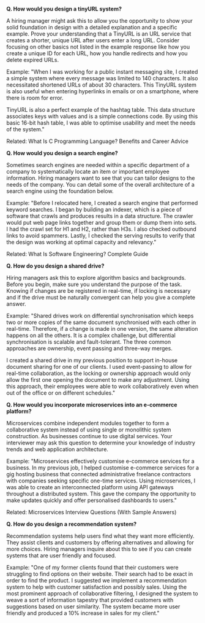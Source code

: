 **Q. How would you design a tinyURL system?**

A hiring manager might ask this to allow you the opportunity to show your solid foundation in
design with a detailed explanation and a specific example. Prove your understanding that a
TinyURL is an URL service that creates a shorter, unique URL after users enter a long URL.
Consider focusing on other basics not listed in the example response like how you create a
unique ID for each URL, how you handle redirects and how you delete expired URLs.

Example: "When I was working for a public instant messaging site, I created a simple system
where every message was limited to 140 characters. It also necessitated shortened URLs of
about 30 characters. This TinyURL system is also useful when entering hyperlinks in emails or
on a smartphone, where there is room for error.

TinyURL is also a perfect example of the hashtag table. This data structure associates keys with
values and is a simple connections code. By using this basic 16-bit hash table, I was able to
optimise usability and meet the needs of the system."

Related: What Is C Programming Language? Benefits and Career Advice

**Q. How would you design a search engine?**

Sometimes search engines are needed within a specific department of a company to
systematically locate an item or important employee information. Hiring managers want to see
that you can tailor designs to the needs of the company. You can detail some of the overall
architecture of a search engine using the foundation below.

Example: "Before I relocated here, I created a search engine that performed keyword searches.
I began by building an indexer, which is a piece of software that crawls and produces results in
a data structure. The crawler would put web page links together and group them or dump them
into sets. I had the crawl set for H1 and H2, rather than H3s. I also checked outbound links to
avoid spammers. Lastly, I checked the serving results to verify that the design was working at
optimal capacity and relevancy."

Related: What Is Software Engineering? Complete Guide

**Q. How do you design a shared drive?**

Hiring managers ask this to explore algorithm basics and backgrounds. Before you begin, make
sure you understand the purpose of the task. Knowing if changes are be registered in real-time,
if locking is necessary and if the drive must be naturally convergent can help you give a
complete answer.

Example: "Shared drives work on differential synchronisation which keeps two or more copies
of the same document synchronised with each other in real-time. Therefore, if a change is made
in one version, the same alteration happens on all the others. It is a complex challenge, but
differential synchronisation is scalable and fault-tolerant. The three common approaches are
ownership, event passing and three-way merges.

I created a shared drive in my previous position to support in-house document sharing for one of
our clients. I used event-passing to allow for real-time collaboration, as the locking or ownership
approach would only allow the first one opening the document to make any adjustment. Using
this approach, their employees were able to work collaboratively even when out of the office or
on different schedules."

**Q. How would you incorporate microservices into an e-commerce platform?**

Microservices combine independent modules together to form a collaborative system instead of
using single or monolithic system construction. As businesses continue to use digital services.
Your interviewer may ask this question to determine your knowledge of industry trends and web
application architecture.

Example: "Microservices effectively customise e-commerce services for a business. In my
previous job, I helped customise e-commerce services for a gig hosting business that connected
administrative freelance contractors with companies seeking specific one-time services. Using
microservices, I was able to create an interconnected platform using API gateways throughout a
distributed system. This gave the company the opportunity to make updates quickly and offer
personalised dashboards to users."

Related: Microservices Interview Questions (With Sample Answers)

**Q. How do you design a recommendation system?**

Recommendation systems help users find what they want more efficiently. They assist clients
and customers by offering alternatives and allowing for more choices. Hiring managers inquire
about this to see if you can create systems that are user friendly and focused.

Example: "One of my former clients found that their customers were struggling to find options
on their website. Their search had to be exact in order to find the product. I suggested we
implement a recommendation system to help with customer satisfaction and possibly sales.
Using the most prominent approach of collaborative filtering, I designed the system to weave a
sort of information tapestry that provided customers with suggestions based on user similarity.
The system became more user friendly and produced a 10% increase in sales for my client."